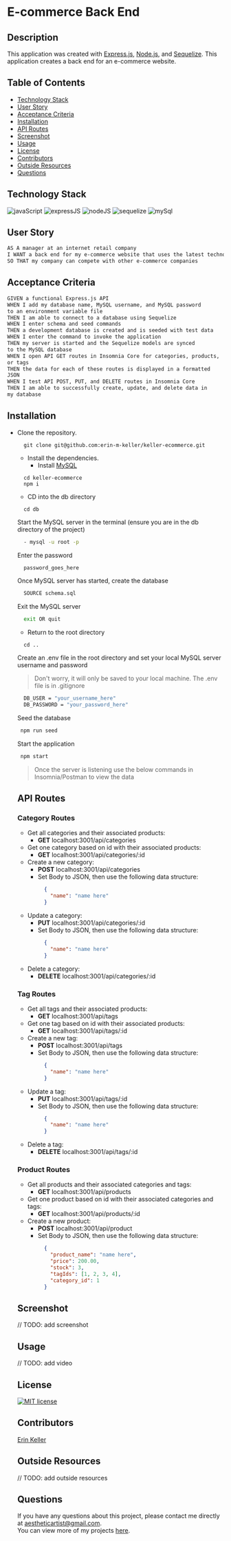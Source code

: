   # E-commerce Back End
  
  ## Description 
  This application was created with [Express.js](https://expressjs.com/), [Node.js](https://nodejs.org/en), and [Sequelize](https://sequelize.org/). This application creates a back end for an e-commerce website.
  
  ## Table of Contents
  * [Technology Stack](#technology-stack)
  * [User Story](#user-story)
  * [Acceptance Criteria](#acceptance-criteria)
  * [Installation](#installation)
  * [API Routes](#api-routes)
  * [Screenshot](#screenshot)
  * [Usage](#usage)
  * [License](#license)
  * [Contributors](#contributors)
  * [Outside Resources](#outside-resources)
  * [Questions](#questions)

  ## Technology Stack

![javaScript](https://img.shields.io/badge/-JavaScript-61DAFB?color=red&style=flat)
![expressJS](https://img.shields.io/badge/-Express.js-61DAFB?color=orange&style=flat)
![nodeJS](https://img.shields.io/badge/-Node.js-61DAFB?color=yellow&style=flat)
![sequelize](https://img.shields.io/badge/-Sequelize-61DAFB?color=green&style=flat)
![mySql](https://img.shields.io/badge/-MySQL-61DAFB?color=blue&style=flat)

  ## User Story
  ```md
  AS A manager at an internet retail company
  I WANT a back end for my e-commerce website that uses the latest technologies
  SO THAT my company can compete with other e-commerce companies
  ```

  ## Acceptance Criteria
  ```md
GIVEN a functional Express.js API
WHEN I add my database name, MySQL username, and MySQL password  
to an environment variable file
THEN I am able to connect to a database using Sequelize
WHEN I enter schema and seed commands
THEN a development database is created and is seeded with test data
WHEN I enter the command to invoke the application
THEN my server is started and the Sequelize models are synced  
to the MySQL database
WHEN I open API GET routes in Insomnia Core for categories, products,  
or tags
THEN the data for each of these routes is displayed in a formatted  
JSON
WHEN I test API POST, PUT, and DELETE routes in Insomnia Core
THEN I am able to successfully create, update, and delete data in  
my database
  ```
  
  ## Installation 
  
* Clone the repository.
  ```
    git clone git@github.com:erin-m-keller/keller-ecommerce.git
  ```

  * Install the dependencies.
    * Install [MySQL](https://dev.mysql.com/doc/mysql-installation-excerpt/5.7/en/)
  ```
    cd keller-ecommerce
    npm i
  ```
  
  * CD into the db directory
  ```
    cd db
  ```

  Start the MySQL server in the terminal (ensure you are in the db directory of the project)

  ``` bash
    - mysql -u root -p 
  ```

  Enter the password
  ``` bash
    password_goes_here
  ```

  Once MySQL server has started, create the database

  ``` bash
    SOURCE schema.sql 
  ```

  Exit the MySQL server
  ``` bash
    exit OR quit
  ```

  * Return to the root directory
  ```
    cd ..
  ```

  Create an .env file in the root directory and set your local MySQL server username and password
  > Don't worry, it will only be saved to your local machine. The .env file is in .gitignore
  ``` bash
    DB_USER = "your_username_here"
    DB_PASSWORD = "your_password_here"
  ```

  Seed the database
   ``` bash
    npm run seed
  ```

  Start the application
   ``` bash
    npm start
  ```
  > Once the server is listening use the below commands in Insomnia/Postman to view the data

  ## API Routes
  
  ### Category Routes
  * Get all categories and their associated products: 
    - **GET** localhost:3001/api/categories
  * Get one category based on id with their associated products: 
    - **GET** localhost:3001/api/categories/:id
  * Create a new category: 
    - **POST** localhost:3001/api/categories
    - Set Body to JSON, then use the following data structure:
      ``` json
        { 
          "name": "name here" 
        }
      ```
  * Update a category: 
    - **PUT** localhost:3001/api/categories/:id
    - Set Body to JSON, then use the following data structure:
      ``` json
        { 
          "name": "name here" 
        }
      ```
  * Delete a category: 
    - **DELETE** localhost:3001/api/categories/:id

  ### Tag Routes
  * Get all tags and their associated products: 
    - **GET** localhost:3001/api/tags
  * Get one tag based on id with their associated products: 
    - **GET** localhost:3001/api/tags/:id
  * Create a new tag: 
    - **POST** localhost:3001/api/tags
    - Set Body to JSON, then use the following data structure:
      ``` json
        { 
          "name": "name here" 
        }
      ```
  * Update a tag: 
    - **PUT** localhost:3001/api/tags/:id
    - Set Body to JSON, then use the following data structure:
      ``` json
        { 
          "name": "name here" 
        }
      ```
  * Delete a tag: 
    - **DELETE** localhost:3001/api/tags/:id

  ### Product Routes
  * Get all products and their associated categories and tags: 
    - **GET** localhost:3001/api/products
  * Get one product based on id with their associated categories and tags: 
    - **GET** localhost:3001/api/products/:id
  * Create a new product: 
    - **POST** localhost:3001/api/product
    - Set Body to JSON, then use the following data structure:
      ``` json
        { 
          "product_name": "name here", 
          "price": 200.00, 
          "stock": 3, 
          "tagIds": [1, 2, 3, 4], 
          "category_id": 1 
        }
      ```

  ## Screenshot
  
  // TODO: add screenshot
  
  ## Usage
  
  // TODO: add video
  
  ## License 
  [![MIT license](https://img.shields.io/badge/License-MIT-purple.svg)](https://lbesson.mit-license.org/)
  
  ## Contributors 
  [Erin Keller](https://github.com/erin-m-keller)

  ## Outside Resources
  
  // TODO: add outside resources
  
  ## Questions
  If you have any questions about this project, please contact me directly at [aestheticartist@gmail.com](aestheticartist@gmail.com).  
  You can view more of my projects [here](https://github.com/erin-m-keller).
  
